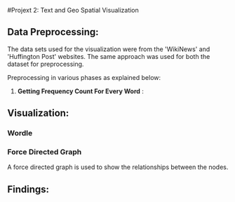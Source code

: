 #Projext 2: Text and Geo Spatial Visualization

## Data Preprocessing:

The data sets used for the visualization were from the 'WikiNews' and 'Huffington Post' websites.
The same approach was used for both the dataset for preprocessing.

Preprocessing in various phases as explained below:

1. **Getting Frequency Count For Every Word** : 


## Visualization:
### Wordle

### Force Directed Graph
A force directed graph is used to show the relationships between the nodes.


## Findings:
